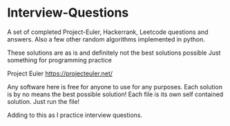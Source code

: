 # Interview-Questions
A set of completed Project-Euler, Hackerrank, Leetcode questions and answers.
Also a few other random algorithms implemented in python.

These solutions are as is and definitely not the best solutions possible
Just something for programming practice

Project Euler
https://projecteuler.net/


Any software here is free for anyone to use for any purposes. Each solution is by no means the best possible solution! 
Each file is its own self contained solution. Just run the file! 

Adding to this as I practice interview questions.
